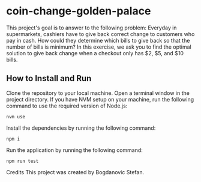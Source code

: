 # coin-change-golden-palace
This project's goal is to answer to the following problem: 
Everyday in supermarkets, cashiers have to give back correct change to customers who pay in cash. How could they determine which bills to give back so that the number of bills is minimum?
In this exercise, we ask you to find the optimal solution to give back change when a checkout only has $2, $5, and $10 bills.

## How to Install and Run

Clone the repository to your local machine.
Open a terminal window in the project directory.
If you have NVM setup on your machine, run the following command to use the required version of Node.js:
``` 
nvm use
```

Install the dependencies by running the following command:
```
npm i
```
Run the application by running the following command:

```
npm run test
```

Credits
This project was created by Bogdanovic Stefan.
